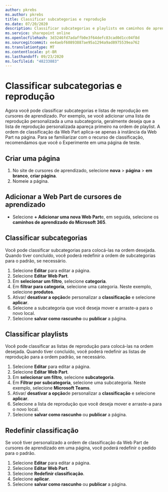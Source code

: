 ```yaml
---
author: pkrebs
ms.author: pkrebs
title: Classificar subcategorias e reprodução
ms.date: 07/20/2020
description: Classificar subcategorias e playlists em caminhos de aprendizado
ms.service: sharepoint online
ms.openlocfilehash: 3d3246fd7adaffb0e3f64defc83cad0d1cc04f8d
ms.sourcegitcommit: ee4aebf60893887ae95a1294a9ad8975539ea762
ms.translationtype: MT
ms.contentlocale: pt-BR
ms.lasthandoff: 09/23/2020
ms.locfileid: "48233883"
---
```

# <a name="sort-subcategories-and-playlists"></a>Classificar subcategorias e reprodução

Agora você pode classificar subcategorias e listas de reprodução em cursores de aprendizado. Por exemplo, se você adicionar uma lista de reprodução personalizada a uma subcategoria, geralmente deseja que a lista de reprodução personalizada apareça primeiro na ordem de playlist. A ordem de classificação da Web Part aplica-se apenas à instância da Web Part na página. Para se familiarizar com o recurso de classificação, recomendamos que você o Experimente em uma página de teste. 

## <a name="create-a-new-page"></a>Criar uma página
1. No site de cursores de aprendizado, selecione **nova**  >  **página**  >  **em branco**, **criar página**.
2. Nomeie a página.

## <a name="add-the-learning-pathways-web-part"></a>Adicionar a Web Part de cursores de aprendizado
- Selecione **+ Adicionar uma nova Web Part**e, em seguida, selecione os **caminhos de aprendizado do Microsoft 365**.
 
## <a name="sort-subcategories"></a>Classificar subcategorias
Você pode classificar subcategorias para colocá-las na ordem desejada. Quando tiver concluído, você poderá redefinir a ordem de subcategorias para o padrão, se necessário.  
1. Selecione **Editar** para editar a página.
2. Selecione **Editar Web Part**.
3. Em **selecionar um filtro**, selecione **categoria**. 
4. Em **filtrar para categoria**, selecione uma categoria. Neste exemplo, selecione **produtos**. 
5. Ativar/ **desativar a opção**de personalizar a **classificação** e selecione **aplicar**. 
6. Selecione a subcategoria que você deseja mover e arraste-a para o novo local. 
7. Selecione **salvar como rascunho** ou **publicar** a página. 

## <a name="sort-playlists"></a>Classificar playlists
Você pode classificar as listas de reprodução para colocá-las na ordem desejada. Quando tiver concluído, você poderá redefinir as listas de reprodução para a ordem padrão, se necessário.  
1. Selecione **Editar** para editar a página.
2. Selecione **Editar Web Part**.
3. Em **selecionar um filtro**, selecione **subcategoria**. 
4. Em **Filtrar por subcategoria**, selecione uma subcategoria. Neste exemplo, selecione **Microsoft Teams**.
5. Ativar/ **desativar a opção**de personalizar a **classificação** e selecione **aplicar**. 
6. Selecione a lista de reprodução que você deseja mover e arraste-a para o novo local. 
7. Selecione **salvar como rascunho** ou **publicar** a página. 

## <a name="reset-sort"></a>Redefinir classificação
Se você tiver personalizado a ordem de classificação da Web Part de cursores de aprendizado em uma página, você poderá redefinir o pedido para o padrão.  
1. Selecione **Editar** para editar a página.
2. Selecione **Editar Web Part**.
3. Selecione **Redefinir classificação**. 
4. Selecione **aplicar**. 
5. Selecione **salvar como rascunho** ou **publicar** a página. 

